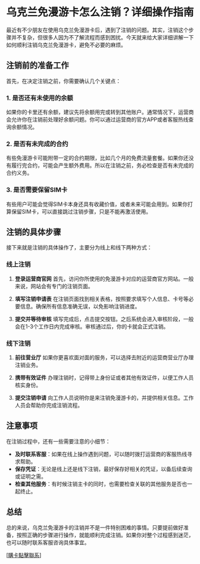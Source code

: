 # 乌克兰免漫游卡怎么注销？详细操作指南

最近有不少朋友在使用乌克兰免漫游卡后，遇到了注销的问题。其实，注销这个步骤并不复杂，但很多人因为不了解流程而感到困扰。今天就来给大家详细讲解一下如何顺利注销乌克兰免漫游卡，避免不必要的麻烦。

## 注销前的准备工作

首先，在决定注销之前，你需要确认几个关键点：

### 1. 是否还有未使用的余额
如果你的卡里还有余额，建议先将余额用完或转到其他账户。通常情况下，运营商会允许你在注销前处理好余额问题。你可以通过运营商的官方APP或者客服热线查询余额情况。

### 2. 是否有未完成的合约
有些免漫游卡可能附带一定的合约期限，比如几个月的免费流量套餐。如果你还没有履行完合约，可能会产生额外费用。所以在注销之前，务必检查是否有未完成的合约义务。

### 3. 是否需要保留SIM卡
有些用户可能会觉得SIM卡本身还具有收藏价值，或者未来可能会用到。如果你打算保留SIM卡，可以直接跳过注销步骤，只是不能再激活使用。

## 注销的具体步骤

接下来就是注销的具体操作了，主要分为线上和线下两种方式：

### 线上注销

1. **登录运营商官网**
   首先，访问你所使用的免漫游卡对应的运营商官方网站。一般来说，网站会有专门的注销页面。

2. **填写注销申请表**
   在注销页面找到相关表格，按照要求填写个人信息、卡号等必要信息。确保所有信息准确无误，以免影响注销进度。

3. **提交并等待审核**
   填写完成后，点击提交按钮。之后系统会进入审核阶段，一般会在1-3个工作日内完成审核。审核通过后，你的卡就会正式注销。

### 线下注销

1. **前往营业厅**
   如果你更喜欢面对面的服务，可以选择去附近的运营商营业厅办理注销业务。

2. **携带有效证件**
   办理注销时，记得带上身份证或者其他有效证件，以便工作人员核实身份。

3. **提交注销申请**
   向工作人员说明你是来注销免漫游卡的，并提供相关信息。工作人员会帮助你完成注销流程。

## 注意事项

在注销过程中，还有一些需要注意的小细节：

- **及时联系客服**：如果在线上操作遇到问题，可以随时拨打运营商的客服热线寻求帮助。
- **保存凭证**：无论是线上还是线下注销，最好保存好相关的凭证，以备后续查询或证明之需。
- **检查其他服务**：有时候注销主卡的同时，也需要检查关联的其他服务是否也一起终止。

## 总结

总的来说，乌克兰免漫游卡的注销并不是一件特别困难的事情。只要提前做好准备，按照正确的步骤进行操作，就能顺利完成注销。如果你对整个过程感到迷茫，也可以随时联系客服咨询具体事宜。

[[購卡點擊聯系](https://t.me/s/esim1088)]